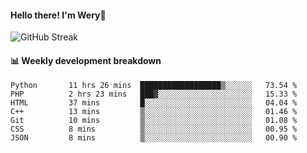 #### Hello there! I'm Wery👋


![GitHub Streak](https://github-readme-streak-stats.herokuapp.com/?user=weryzebra-yue&theme=swift&hide_border=false&include_all_commits=true)



#### 📊 Weekly development breakdown
<!--START_SECTION:waka-->

```text
Python       11 hrs 26 mins  ██████████████████▒░░░░░░   73.54 %
PHP          2 hrs 23 mins   ███▓░░░░░░░░░░░░░░░░░░░░░   15.33 %
HTML         37 mins         █░░░░░░░░░░░░░░░░░░░░░░░░   04.04 %
C++          13 mins         ▒░░░░░░░░░░░░░░░░░░░░░░░░   01.46 %
Git          10 mins         ▒░░░░░░░░░░░░░░░░░░░░░░░░   01.08 %
CSS          8 mins          ▒░░░░░░░░░░░░░░░░░░░░░░░░   00.95 %
JSON         8 mins          ▒░░░░░░░░░░░░░░░░░░░░░░░░   00.90 %
```

<!--END_SECTION:waka-->
